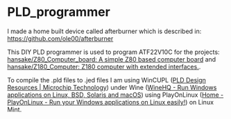 # PLD_programmer

I made a home built device called afterburner which is described in: https://github.com/ole00/afterburner

This DIY PLD programmer is used to program ATF22V10C for the projects: 
[hansake/Z80_Computer_board: A simple Z80 based computer board](https://github.com/hansake/Z80_Computer_board)
and [hansake/Z180_Computer: Z180 computer with extended interfaces.](https://github.com/hansake/Z180_Computer).

To compile the .pld files to .jed files I am using WinCUPL 
([PLD Design Resources | Microchip Technology](https://www.microchip.com/en-us/products/fpgas-and-plds/spld-cplds/pld-design-resources)) 
under Wine ([WineHQ - Run Windows applications on Linux, BSD, Solaris and macOS](https://www.winehq.org/)) 
using PlayOnLinux ([Home - PlayOnLinux - Run your Windows applications on Linux easily!](https://www.playonlinux.com/en/)) on Linux Mint.
